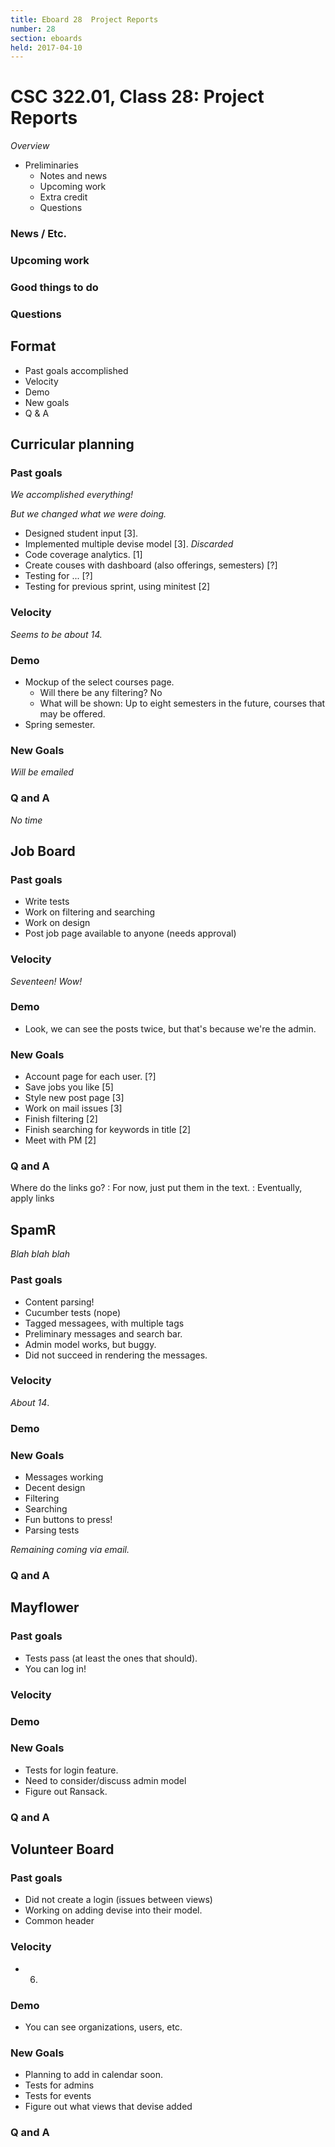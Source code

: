 ```yaml
---
title: Eboard 28  Project Reports
number: 28
section: eboards
held: 2017-04-10
---
```

CSC 322.01, Class 28:  Project Reports
======================================

_Overview_

* Preliminaries
    * Notes and news
    * Upcoming work
    * Extra credit
    * Questions

### News / Etc.

### Upcoming work

### Good things to do

### Questions

Format
------

* Past goals accomplished
* Velocity
* Demo
* New goals
* Q & A

Curricular planning
-------------------

### Past goals

_We accomplished everything!_

_But we changed what we were doing._

* Designed student input [3].
* Implemented multiple devise model [3].  _Discarded_
* Code coverage analytics.  [1]
* Create couses with dashboard (also offerings, semesters) [?]
* Testing for ... [?]
* Testing for previous sprint, using minitest [2]

### Velocity

_Seems to be about 14._

### Demo

* Mockup of the select courses page.
    * Will there be any filtering?  No
    * What will be shown: Up to eight semesters in the future, courses
      that may be offered.
* Spring semester.

### New Goals

_Will be emailed_

### Q and A

_No time_

Job Board
---------

### Past goals

* Write tests
* Work on filtering and searching
* Work on design
* Post job page available to anyone (needs approval)

### Velocity

_Seventeen!  Wow!_

### Demo

* Look, we can see the posts twice, but that's because we're the admin.

### New Goals

* Account page for each user. [?]
* Save jobs you like [5]
* Style new post page [3]
* Work on mail issues [3]
* Finish filtering [2]
* Finish searching for keywords in title [2]
* Meet with PM [2]

### Q and A

Where do the links go?
  : For now, just put them in the text.
  : Eventually, apply links

SpamR
-----

_Blah blah blah_

### Past goals

* Content parsing! 
* Cucumber tests (nope)
* Tagged messagees, with multiple tags
* Preliminary messages and search bar.
* Admin model works, but buggy.
* Did not succeed in rendering the messages.

### Velocity

_About 14_.

### Demo

### New Goals

* Messages working
* Decent design
* Filtering
* Searching
* Fun buttons to press!
* Parsing tests

_Remaining coming via email._

### Q and A


Mayflower
---------

### Past goals

* Tests pass (at least the ones that should).
* You can log in!

### Velocity

### Demo

### New Goals

* Tests for login feature.
* Need to consider/discuss admin model
* Figure out Ransack.

### Q and A

Volunteer Board
---------------

### Past goals

* Did not create a login (issues between views)
* Working on adding devise into their model.
* Common header

### Velocity

* 6.

### Demo

* You can see organizations, users, etc.

### New Goals

* Planning to add in calendar soon.
* Tests for admins
* Tests for events
* Figure out what views that devise added

### Q and A

